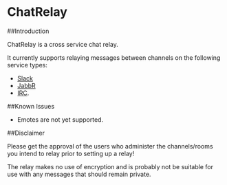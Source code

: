 # ChatRelay

##Introduction

ChatRelay is a cross service chat relay.

It currently supports relaying messages between channels on the following service types:

 * [Slack](https://slack.com)
 * [JabbR](https://github.com/davidfowl/JabbR)
 * [IRC](http://en.wikipedia.org/wiki/Internet_Relay_Chat).

##Known Issues

 * Emotes are not yet supported.

##Disclaimer

Please get the approval of the users who administer the channels/rooms you intend to relay prior to setting up a relay!

The relay makes no use of encryption and is probably not be suitable for use with any messages that should remain private.
